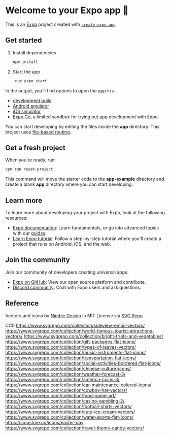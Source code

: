 # Welcome to your Expo app 👋

This is an [Expo](https://expo.dev) project created with [`create-expo-app`](https://www.npmjs.com/package/create-expo-app).

## Get started

1. Install dependencies

   ```bash
   npm install
   ```

2. Start the app

   ```bash
    npx expo start
   ```

In the output, you'll find options to open the app in a

- [development build](https://docs.expo.dev/develop/development-builds/introduction/)
- [Android emulator](https://docs.expo.dev/workflow/android-studio-emulator/)
- [iOS simulator](https://docs.expo.dev/workflow/ios-simulator/)
- [Expo Go](https://expo.dev/go), a limited sandbox for trying out app development with Expo

You can start developing by editing the files inside the **app** directory. This project uses [file-based routing](https://docs.expo.dev/router/introduction).

## Get a fresh project

When you're ready, run:

```bash
npm run reset-project
```

This command will move the starter code to the **app-example** directory and create a blank **app** directory where you can start developing.

## Learn more

To learn more about developing your project with Expo, look at the following resources:

- [Expo documentation](https://docs.expo.dev/): Learn fundamentals, or go into advanced topics with our [guides](https://docs.expo.dev/guides).
- [Learn Expo tutorial](https://docs.expo.dev/tutorial/introduction/): Follow a step-by-step tutorial where you'll create a project that runs on Android, iOS, and the web.

## Join the community

Join our community of developers creating universal apps.

- [Expo on GitHub](https://github.com/expo/expo): View our open source platform and contribute.
- [Discord community](https://chat.expo.dev): Chat with Expo users and ask questions.

## Reference
Vectors and icons by <a href="https://github.com/ni/nimble?ref=svgrepo.com" target="_blank">Nimble Design</a> in MIT License via <a href="https://www.svgrepo.com/" target="_blank">SVG Repo</a>

CC0
https://www.svgrepo.com/collection/sideview-emoji-vectors/
https://www.svgrepo.com/collection/world-famous-tourist-attractions-vectors/
https://www.svgrepo.com/collection/bright-fruits-and-vegetables/
https://www.svgrepo.com/collection/gift-packages-flat-icons/
https://www.svgrepo.com/collection/types-of-leaves-vectors/
https://www.svgrepo.com/collection/music-instruments-flat-icons/
https://www.svgrepo.com/collection/transportation-flat-icons/
https://www.svgrepo.com/collection/social-activities-bordered-flat-icons/
https://www.svgrepo.com/collection/chinese-culture-icons/
https://www.svgrepo.com/collection/weather-forecast-3/
https://www.svgrepo.com/collection/america-coins-3/
https://www.svgrepo.com/collection/car-maintenance-colored-icons/
https://www.svgrepo.com/collection/cowboy-hat-vectors/
https://www.svgrepo.com/collection/food-game-art/
https://www.svgrepo.com/collection/casino-gambling-2/
https://www.svgrepo.com/collection/football-shirts-vectors/
https://www.svgrepo.com/collection/cute-ice-cream-vectors/
https://www.svgrepo.com/collection/water-sports-flat-icons/
https://iconstore.co/icons/easter-day
https://www.svgrepo.com/collection/travel-theme-candy-vectors/
